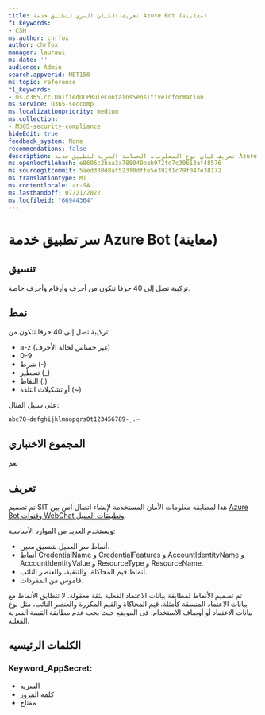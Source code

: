 ```yaml
---
title: تعريف الكيان السري لتطبيق خدمة Azure Bot (معاينة)
f1.keywords:
- CSH
ms.author: chrfox
author: chrfox
manager: laurawi
ms.date: ''
audience: Admin
search.appverid: MET150
ms.topic: reference
f1_keywords:
- ms.o365.cc.UnifiedDLPRuleContainsSensitiveInformation
ms.service: O365-seccomp
ms.localizationpriority: medium
ms.collection:
- M365-security-compliance
hideEdit: true
feedback_system: None
recommendations: false
description: تعريف كيان نوع المعلومات الحساسة السرية لتطبيق خدمة Azure Bot.
ms.openlocfilehash: e8606c2baa3a788040bab972fd7c30613af48576
ms.sourcegitcommit: 5aed330d8af523f0dffe5e392f1c79f047e38172
ms.translationtype: MT
ms.contentlocale: ar-SA
ms.lasthandoff: 07/21/2022
ms.locfileid: "66944364"
---
```

# <a name="azure-bot-service-app-secret-preview"></a>سر تطبيق خدمة Azure Bot (معاينة)

## <a name="format"></a>تنسيق

تركيبة تصل إلى 40 حرفا تتكون من أحرف وأرقام وأحرف خاصة.

## <a name="pattern"></a>نمط

تركيبة تصل إلى 40 حرفا تتكون من:

- a-z (غير حساس لحالة الأحرف)
- 0-9
- شرط (-)
- تسطير (_)
- النقاط (.) 
- أو تشكيلات التلدة (~)

على سبيل المثال:

`abc7Q~defghijklmnopqrs0t123456789-_.~`

## <a name="checksum"></a>المجموع الاختباري

نعم

## <a name="definition"></a>تعريف

تم تصميم SIT هذا لمطابقة معلومات الأمان المستخدمة لإنشاء اتصال آمن بين [Azure Bot وقنوات WebChat وتطبيقات العميل](/azure/bot-service/bot-builder-concept-authentication-types?view=azure-bot-service-4.0).  

ويستخدم العديد من الموارد الأساسية:

- أنماط سر العميل بتنسيق معين.
- أنماط CredentialName و CredentialFeatures و AccountIdentityName و AccountIdentityValue و ResourceType و ResourceName.
- أنماط قيم المحاكاة، والتنقية، والعنصر النائب.
- قاموس من المفردات.

تم تصميم الأنماط لمطابقة بيانات الاعتماد الفعلية بثقة معقولة. لا تتطابق الأنماط مع بيانات الاعتماد المنسقة كأمثلة. قيم المحاكاة والقيم المكررة والعنصر النائب، مثل نوع بيانات الاعتماد أو أوصاف الاستخدام، في الموضع حيث يجب عدم مطابقة القيمة السرية الفعلية.


## <a name="keywords"></a>الكلمات الرئيسيه

### <a name="keyword_appsecret"></a>Keyword_AppSecret:

- السريه
- كلمه المرور
- مفتاح
